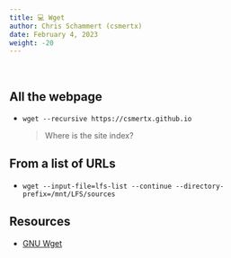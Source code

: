 ```yaml
---
title: 💻 Wget
author: Chris Schammert (csmertx)
date: February 4, 2023
weight: -20
---
```


<br />

## All the webpage

- ```wget --recursive https://csmertx.github.io```

    > Where is the site index?

## From a list of URLs

- ```wget --input-file=lfs-list --continue --directory-prefix=/mnt/LFS/sources```

## Resources

- [GNU Wget](https://www.gnu.org/software/wget/)
